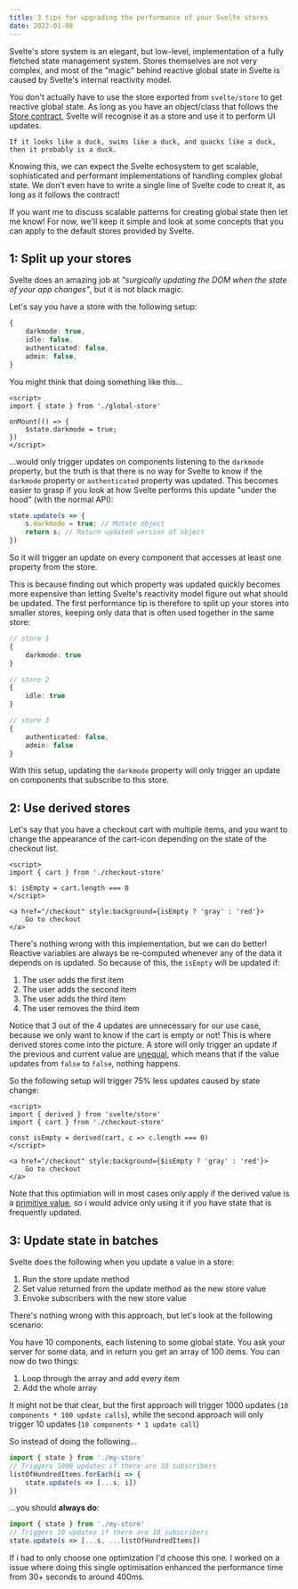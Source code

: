 ```yaml
---
title: 3 tips for upgrading the performance of your Svelte stores
date: 2022-01-08
---
```


Svelte's store system is an elegant, but low-level, implementation of a fully fletched state management system.
Stores themselves are not very complex, and most of the "magic" behind reactive global state in Svelte is caused by Svelte's internal reactivity model.

You don't actually have to use the store exported from `svelte/store` to get reactive global state. As long as you have an object/class that follows the [Store contract](https://svelte.dev/docs#component-format-script-4-prefix-stores-with-$-to-access-their-values-store-contract), Svelte will recognise it as a store and use it to perform UI updates. 

```
If it looks like a duck, swims like a duck, and quacks like a duck,
then it probably is a duck.
```

Knowing this, we can expect the Svelte echosystem to get scalable, sophisticated and performant implementations of handling complex global state. We don't even have to write a single line of Svelte code to creat it, as long as it follows the contract! 

If you want me to discuss scalable patterns for creating global state then let me know! For now, we'll keep it simple and look at some concepts that you can apply to the default stores provided by Svelte.

## 1: Split up your stores
Svelte does an amazing job at _"surgically updating the DOM when the state of your app changes"_, but it is not black magic. 

Let's say you have a store with the following setup:

```ts
{
    darkmode: true,
    idle: false,
    authenticated: false,
    admin: false,
}
```

You might think that doing something like this...

```svelte
<script>
import { state } from './global-store'

onMount(() => {
    $state.darkmode = true;
})
</script>
```

...would only trigger updates on components listening to the `darkmode` property, but the truth is that there is no way for Svelte to know if the `darkmode` property or `authenticated` property was updated. This becomes easier to grasp if you look at how Svelte performs this update "under the hood" (with the normal API):

```ts
state.update(s => {
    s.darkmode = true; // Mutate object
    return s; // Return updated version of object
})
```

So it will trigger an update on every component that accesses at least one property from the store.

This is because finding out which property was updated quickly becomes more expensive than letting Svelte's reactivity model figure out what should be updated. The first performance tip is therefore to split up your stores into smaller stores, keeping only data that is often used together in the same store:

```ts
// store 1
{
    darkmode: true
}

// store 2
{
    idle: true
}

// store 3
{
    authenticated: false,
    admin: false
}
```

With this setup, updating the `darkmode` property will only trigger an update on components that subscribe to this store.

## 2: Use derived stores

Let's say that you have a checkout cart with multiple items, and you want to change the appearance of the cart-icon depending on the state of the checkout list.

```svelte
<script>
import { cart } from './checkout-store'

$: isEmpty = cart.length === 0
</script>

<a href="/checkout" style:background={isEmpty ? 'gray' : 'red'}>
    Go to checkout
</a>
```

There's nothing wrong with this implementation, but we can do better! Reactive variables are always be re-computed whenever any of the data it depends on is updated. So because of this, the `isEmpty` will be updated if:

1. The user adds the first item
2. The user adds the second item
3. The user adds the third item
4. The user removes the third item

Notice that 3 out of the 4 updates are unnecessary for our use case, because we only want to know if the cart is empty or not! This is where derived stores come into the picture. A store will only trigger an update if the previous and current value are [unequal](https://github.com/sveltejs/svelte/blob/7630a25db54f113102ea6d69b7d3e13e82b278fb/src/runtime/internal/utils.ts#L39), which means that if the value updates from `false` to `false`, nothing happens.

So the following setup will trigger 75% less updates caused by state change:

```svelte
<script>
import { derived } from 'svelte/store'
import { cart } from './checkout-store'

const isEmpty = derived(cart, c => c.length === 0)
</script>

<a href="/checkout" style:background={$isEmpty ? 'gray' : 'red'}>
    Go to checkout
</a>
```

Note that this optimiation will in most cases only apply if the derived value is a [primitive value](https://developer.mozilla.org/en-US/docs/Glossary/Primitive), so i would advice only using it if you have state that is frequently updated.



## 3: Update state in batches

Svelte does the following when you update a value in a store:

1. Run the store update method
2. Set value returned from the update method as the new store value 
3. Envoke subscribers with the new store value

There's nothing wrong with this approach, but let's look at the following scenario:

You have 10 components, each listening to some global state. You ask your server for some data, and in return you get an array of 100 items. You can now do two things:

1. Loop through the array and add every item
2. Add the whole array

It might not be that clear, but the first approach will trigger 1000 updates (`10 components * 100 update calls`), while the second approach will only trigger 10 updates (`10 components * 1 update call`)

So instead of doing the following...
```ts
import { state } from './my-store'
// Triggers 1000 updates if there are 10 subscribers
listOfHundredItems.forEach(i => {
    state.update(s => [...s, i])
})
```

...you should **always do**:
```ts
import { state } from './my-store'
// Triggers 10 updates if there are 10 subscribers
state.update(s => [...s, ...listOfHundredItems])
```

If i had to only choose one optimization I'd choose this one. I worked on a issue where doing this single optimisation enhanced the performance time from 30+ seconds to around 400ms.


